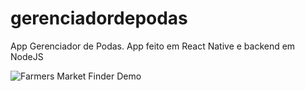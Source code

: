# gerenciadordepodas
App Gerenciador de Podas. App feito em React Native e backend em NodeJS

![Farmers Market Finder Demo](https://i.imgur.com/AnVN4YL.gif)
